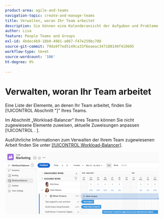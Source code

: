 ```yaml
---
product-area: agile-and-teams
navigation-topic: create-and-manage-teams
title: Verwalten, woran Ihr Team arbeitet
description: Sie können eine Kalenderansicht der Aufgaben und Probleme sehen, an denen Ihr Team derzeit arbeitet. Sie können nicht zugewiesene Elemente zuweisen, aktuelle Zuweisungen anpassen, aktuelle Zuweisungen anpassen und vieles mehr.
author: Lisa
feature: People Teams and Groups
exl-id: 4bdec4b9-18b0-4981-a067-f47e259bc708
source-git-commit: 79da9f7ed5149ca33f6eaeac347188149f410695
workflow-type: tm+mt
source-wordcount: '106'
ht-degree: 0%

---
```


# Verwalten, woran Ihr Team arbeitet

Eine Liste der Elemente, an denen Ihr Team arbeitet, finden Sie [!UICONTROL  Abschnitt &quot;]&quot; Ihres Teams.

Im Abschnitt „Workload-Balancer“ Ihres Teams können Sie nicht zugewiesene Elemente zuweisen, aktuelle Zuweisungen anpassen [!UICONTROL . ].

Ausführliche Informationen zum Verwalten der Ihrem Team zugewiesenen Arbeit finden Sie unter [[!UICONTROL Workload-Balancer]](../../resource-mgmt/workload-balancer/assign-work-in-workload-balancer.md).

![Team-Seite mit Workload Balancer](assets/team-page-workload-balancer.png)
